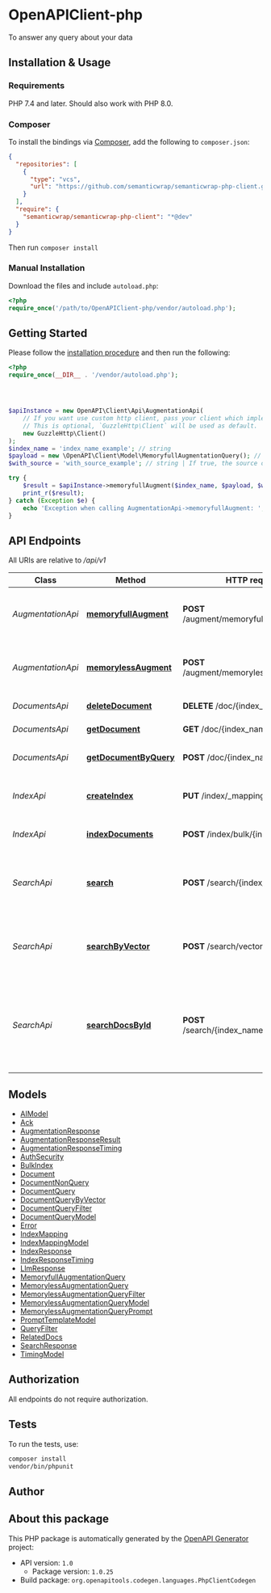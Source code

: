 # OpenAPIClient-php

To answer any query about your data


## Installation & Usage

### Requirements

PHP 7.4 and later.
Should also work with PHP 8.0.

### Composer

To install the bindings via [Composer](https://getcomposer.org/), add the following to `composer.json`:

```json
{
  "repositories": [
    {
      "type": "vcs",
      "url": "https://github.com/semanticwrap/semanticwrap-php-client.git"
    }
  ],
  "require": {
    "semanticwrap/semanticwrap-php-client": "*@dev"
  }
}
```

Then run `composer install`

### Manual Installation

Download the files and include `autoload.php`:

```php
<?php
require_once('/path/to/OpenAPIClient-php/vendor/autoload.php');
```

## Getting Started

Please follow the [installation procedure](#installation--usage) and then run the following:

```php
<?php
require_once(__DIR__ . '/vendor/autoload.php');




$apiInstance = new OpenAPI\Client\Api\AugmentationApi(
    // If you want use custom http client, pass your client which implements `GuzzleHttp\ClientInterface`.
    // This is optional, `GuzzleHttp\Client` will be used as default.
    new GuzzleHttp\Client()
);
$index_name = 'index_name_example'; // string
$payload = new \OpenAPI\Client\Model\MemoryfullAugmentationQuery(); // \OpenAPI\Client\Model\MemoryfullAugmentationQuery
$with_source = 'with_source_example'; // string | If true, the source of the answer is returned

try {
    $result = $apiInstance->memoryfullAugment($index_name, $payload, $with_source);
    print_r($result);
} catch (Exception $e) {
    echo 'Exception when calling AugmentationApi->memoryfullAugment: ', $e->getMessage(), PHP_EOL;
}

```

## API Endpoints

All URIs are relative to */api/v1*

Class | Method | HTTP request | Description
------------ | ------------- | ------------- | -------------
*AugmentationApi* | [**memoryfullAugment**](docs/Api/AugmentationApi.md#memoryfullaugment) | **POST** /augment/memoryfull/{index_name} | Answers a given query from the documents in the index
*AugmentationApi* | [**memorylessAugment**](docs/Api/AugmentationApi.md#memorylessaugment) | **POST** /augment/memoryless/{index_name} | Answers a given query from the documents in the index
*DocumentsApi* | [**deleteDocument**](docs/Api/DocumentsApi.md#deletedocument) | **DELETE** /doc/{index_name}/{doc_id} | Deletes a document
*DocumentsApi* | [**getDocument**](docs/Api/DocumentsApi.md#getdocument) | **GET** /doc/{index_name}/{doc_id} | Get a document
*DocumentsApi* | [**getDocumentByQuery**](docs/Api/DocumentsApi.md#getdocumentbyquery) | **POST** /doc/{index_name} | Get a document by query
*IndexApi* | [**createIndex**](docs/Api/IndexApi.md#createindex) | **PUT** /index/_mapping/{index_name} | Create a new index if it does not exist
*IndexApi* | [**indexDocuments**](docs/Api/IndexApi.md#indexdocuments) | **POST** /index/bulk/{index_name} | Adds new documents to the index
*SearchApi* | [**search**](docs/Api/SearchApi.md#search) | **POST** /search/{index_name} | Get Related Documents from the index with ANN search
*SearchApi* | [**searchByVector**](docs/Api/SearchApi.md#searchbyvector) | **POST** /search/vector/{index_name} | Get Related Documents from the index with ANN search
*SearchApi* | [**searchDocsById**](docs/Api/SearchApi.md#searchdocsbyid) | **POST** /search/{index_name}/{doc_id} | Get Related Documents from the index with ANN search for given document id

## Models

- [AIModel](docs/Model/AIModel.md)
- [Ack](docs/Model/Ack.md)
- [AugmentationResponse](docs/Model/AugmentationResponse.md)
- [AugmentationResponseResult](docs/Model/AugmentationResponseResult.md)
- [AugmentationResponseTiming](docs/Model/AugmentationResponseTiming.md)
- [AuthSecurity](docs/Model/AuthSecurity.md)
- [BulkIndex](docs/Model/BulkIndex.md)
- [Document](docs/Model/Document.md)
- [DocumentNonQuery](docs/Model/DocumentNonQuery.md)
- [DocumentQuery](docs/Model/DocumentQuery.md)
- [DocumentQueryByVector](docs/Model/DocumentQueryByVector.md)
- [DocumentQueryFilter](docs/Model/DocumentQueryFilter.md)
- [DocumentQueryModel](docs/Model/DocumentQueryModel.md)
- [Error](docs/Model/Error.md)
- [IndexMapping](docs/Model/IndexMapping.md)
- [IndexMappingModel](docs/Model/IndexMappingModel.md)
- [IndexResponse](docs/Model/IndexResponse.md)
- [IndexResponseTiming](docs/Model/IndexResponseTiming.md)
- [LlmResponse](docs/Model/LlmResponse.md)
- [MemoryfullAugmentationQuery](docs/Model/MemoryfullAugmentationQuery.md)
- [MemorylessAugmentationQuery](docs/Model/MemorylessAugmentationQuery.md)
- [MemorylessAugmentationQueryFilter](docs/Model/MemorylessAugmentationQueryFilter.md)
- [MemorylessAugmentationQueryModel](docs/Model/MemorylessAugmentationQueryModel.md)
- [MemorylessAugmentationQueryPrompt](docs/Model/MemorylessAugmentationQueryPrompt.md)
- [PromptTemplateModel](docs/Model/PromptTemplateModel.md)
- [QueryFilter](docs/Model/QueryFilter.md)
- [RelatedDocs](docs/Model/RelatedDocs.md)
- [SearchResponse](docs/Model/SearchResponse.md)
- [TimingModel](docs/Model/TimingModel.md)

## Authorization
All endpoints do not require authorization.
## Tests

To run the tests, use:

```bash
composer install
vendor/bin/phpunit
```

## Author



## About this package

This PHP package is automatically generated by the [OpenAPI Generator](https://openapi-generator.tech) project:

- API version: `1.0`
    - Package version: `1.0.25`
- Build package: `org.openapitools.codegen.languages.PhpClientCodegen`
